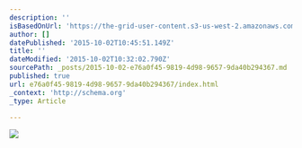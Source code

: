 ```yaml
---
description: ''
isBasedOnUrl: 'https://the-grid-user-content.s3-us-west-2.amazonaws.com/663166ce-a54d-427a-ac06-cffb6fb3c58b.jpg'
author: []
datePublished: '2015-10-02T10:45:51.149Z'
title: ''
dateModified: '2015-10-02T10:32:02.790Z'
sourcePath: _posts/2015-10-02-e76a0f45-9819-4d98-9657-9da40b294367.md
published: true
url: e76a0f45-9819-4d98-9657-9da40b294367/index.html
_context: 'http://schema.org'
_type: Article

---
```

![](https://the-grid-user-content.s3-us-west-2.amazonaws.com/663166ce-a54d-427a-ac06-cffb6fb3c58b.jpg)